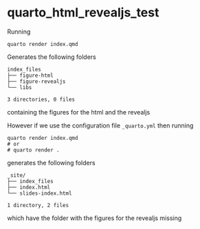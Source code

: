 # quarto_html_revealjs_test

Running 

```
quarto render index.qmd
```

Generates the following folders

```
index_files
├── figure-html
├── figure-revealjs
└── libs

3 directories, 0 files
```

containing the figures for the html and the revealjs

However if we use the configuration file `_quarto.yml` then running

```
quarto render index.qmd
# or
# quarto render .
```

generates the following folders

```
_site/
├── index_files
├── index.html
└── slides-index.html

1 directory, 2 files
```

which have the folder with the figures for the revealjs missing

